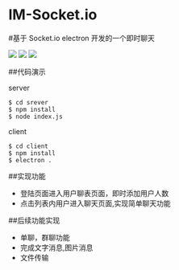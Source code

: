 # IM-Socket.io

#基于 Socket.io electron  开发的一个即时聊天

<img src="https://raw.githubusercontent.com/Alen-gao/IM-Socket.io/dev/login.jpg">

<img src="https://raw.githubusercontent.com/Alen-gao/IM-Socket.io/dev/list.jpg">

<img src="https://raw.githubusercontent.com/Alen-gao/IM-Socket.io/dev/message.jpg">

##代码演示

server

```plain
$ cd srever
$ npm install 
$ node index.js
```

client
```plain
$ cd client
$ npm install 
$ electron .
```


##实现功能
- 登陆页面进入用户聊表页面，即时添加用户人数
- 点击列表内用户进入聊天页面,实现简单聊天功能


##后续功能实现
- 单聊，群聊功能
- 完成文字消息,图片消息
- 文件传输